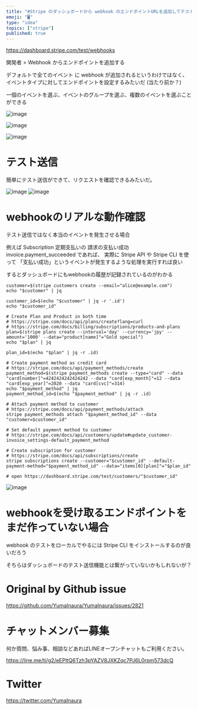 ```yaml
---
title: "#Stripe のダッシュボードから webhook のエンドポイントURLを追加してテスト送信してみる ( e.g subscriptio"
emoji: "🖥"
type: "idea"
topics: ["stripe"]
published: true
---
```



https://dashboard.stripe.com/test/webhooks

開発者 > Webhook からエンドポイントを追加する

デフォルトで全てのイベント に webhook が追加されるというわけではなく、イベントタイプに対してエンドポイントを設定するみたいだ
(当たり前か？)

一個のイベントを選ぶ、イベントのグループを選ぶ、複数のイベントを選ぶことができる

![image](https://user-images.githubusercontent.com/13635059/70361444-eef65880-18c4-11ea-81d7-462a5abdb64d.png)

![image](https://user-images.githubusercontent.com/13635059/70361551-4bf20e80-18c5-11ea-81db-5e615469c967.png)

![image](https://user-images.githubusercontent.com/13635059/70361468-02a1bf00-18c5-11ea-9a77-127dbd905712.png)

# テスト送信

簡単にテスト送信ができて、リクエストを確認できるみたいだ。

![image](https://user-images.githubusercontent.com/13635059/70361626-878cd880-18c5-11ea-91e6-0f1553e23dcc.png)
![image](https://user-images.githubusercontent.com/13635059/70361627-88be0580-18c5-11ea-80e4-95d2cd7f31aa.png)

# webhookのリアルな動作確認

テスト送信ではなく本当のイベントを発生させる場合

例えば Subscription 定期支払いの 請求の支払い成功 invoice.payment_succeeded であれば、
実際に Stripe API や Stripe CLI を使って 「支払い成功」というイベントが発生するような処理を実行すれば良い

するとダッシュボードにもwebhookの履歴が記録されているのがわかる


```
customer=$(stripe customers create --email="alice@example.com")
echo "$customer" | jq

customer_id=$(echo "$customer" | jq -r '.id')
echo "$customer_id"

# Create Plan and Product in both time
# https://stripe.com/docs/api/plans/create?lang=curl
# https://stripe.com/docs/billing/subscriptions/products-and-plans
plan=$(stripe plans create --interval='day' --currency='jpy' --amount='1000' --data="product[name]"="Gold special")
echo "$plan" | jq

plan_id=$(echo "$plan" | jq -r .id)

# Create payment method as credit card
# https://stripe.com/docs/api/payment_methods/create
payment_method=$(stripe payment_methods create --type="card" --data "card[number]"=4242424242424242 --data "card[exp_month]"=12 --data "card[exp_year]"=2020 --data "card[cvc]"=314)
echo "$payment_method" | jq
payment_method_id=$(echo "$payment_method" | jq -r .id)

# Attach payment method to customer
# https://stripe.com/docs/api/payment_methods/attach
stripe payment_methods attach "$payment_method_id" --data "customer=$customer_id"

# Set default payment method to customer
# https://stripe.com/docs/api/customers/update#update_customer-invoice_settings-default_payment_method

# Create subscription for customer
# https://stripe.com/docs/api/subscriptions/create
stripe subscriptions create --customer="$customer_id" --default-payment-method="$payment_method_id" --data="items[0][plan]"="$plan_id"

# open https://dashboard.stripe.com/test/customers/"$customer_id"

```

![image](https://user-images.githubusercontent.com/13635059/70361770-0124c680-18c6-11ea-9448-8eeb07e6be43.png)





# webhookを受け取るエンドポイントをまだ作っていない場合

webhook のテストをローカルでやるには Stripe CLI をインストールするのが良いだろう


そちらはダッシュボードのテスト送信機能とは繋がっていないかもしれないが？

# Original by Github issue

https://github.com/YumaInaura/YumaInaura/issues/2821








<!-- Update From Qiita API -->

# チャットメンバー募集


何か質問、悩み事、相談などあればLINEオープンチャットもご利用ください。

https://line.me/ti/g2/eEPltQ6Tzh3pYAZV8JXKZqc7PJ6L0rpm573dcQ





# Twitter


https://twitter.com/YumaInaura


<!-- Update From Qiita API -->


